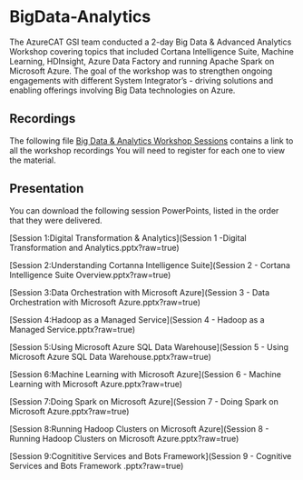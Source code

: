 # BigData-Analytics
The AzureCAT GSI team conducted a 2-day Big Data & Advanced Analytics Workshop covering topics that included Cortana Intelligence Suite, Machine Learning, HDInsight, Azure Data Factory and running Apache Spark on Microsoft Azure.  The goal of the workshop was to strengthen ongoing engagements with different System Integrator’s - driving solutions and enabling offerings involving Big Data technologies on Azure.

## Recordings
The following file [Big Data & Analytics Workshop Sessions](BigData-AnalyticsWorkshop.docx) contains a link to all the workshop recordings
You will need to register for each one to view the material.

## Presentation
You can download the following session PowerPoints, listed in the order that they were delivered.

[Session 1:Digital Transformation & Analytics](Session 1 -Digital Transformation and Analytics.pptx?raw=true)

[Session 2:Understanding Cortanna Intelligence Suite](Session 2 - Cortana Intelligence Suite Overview.pptx?raw=true)

[Session 3:Data Orchestration with Microsoft Azure](Session 3 - Data Orchestration with Microsoft Azure.pptx?raw=true)

[Session 4:Hadoop as a Managed Service](Session 4 - Hadoop as a Managed Service.pptx?raw=true)

[Session 5:Using Microsoft Azure SQL Data Warehouse](Session 5 - Using Microsoft Azure SQL Data Warehouse.pptx?raw=true)

[Session 6:Machine Learning with Microsoft Azure](Session 6 - Machine Learning with Microsoft Azure.pptx?raw=true)

[Session 7:Doing Spark on Microsoft Azure](Session 7 - Doing Spark on Microsoft Azure.pptx?raw=true)

[Session 8:Running Hadoop Clusters on Microsoft Azure](Session 8 - Running Hadoop Clusters on Microsoft Azure.pptx?raw=true)

[Session 9:Cognititive Services and Bots Framework](Session 9 - Cognitive Services and Bots Framework .pptx?raw=true)





